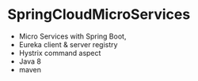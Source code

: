 # SpringCloudMicroServices

- Micro Services with Spring Boot,
- Eureka client & server registry
- Hystrix command aspect
- Java 8
- maven
